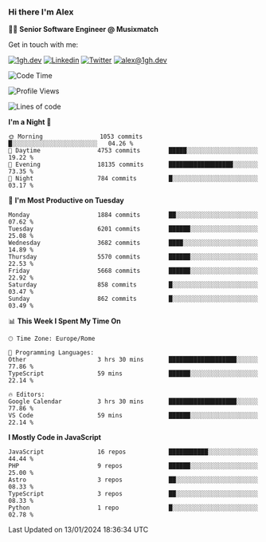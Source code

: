 ### Hi there I'm Alex

👨‍💻 __Senior Software Engineer @ Musixmatch__

Get in touch with me:

[![1gh.dev](https://img.shields.io/static/v1?label=1gh.dev&message=%20&color=red&logo=&style=flat-square&logoColor=white)](https://www.1gh.dev/)
[![Linkedin](https://img.shields.io/static/v1?label=Linkedin&message=%20&color=blue&logo=Linkedin&style=flat-square&logoColor=white)](https://linkedin.com/in/alexghirelli)
[![Twitter](https://img.shields.io/static/v1?label=Twitter&message=%20&color=blue&logo=Twitter&style=flat-square&logoColor=white)](https://twitter.com/alexGhirelli)
[![alex@1gh.dev](https://img.shields.io/static/v1?label=alex@1gh.dev&message=%20&color=red&logo=gmail&style=flat-square&logoColor=white)](mailto:alex@1gh.dev)

<!--START_SECTION:waka-->
![Code Time](http://img.shields.io/badge/Code%20Time-7%2C664%20hrs%2035%20mins-blue)

![Profile Views](http://img.shields.io/badge/Profile%20Views-14-blue)

![Lines of code](https://img.shields.io/badge/From%20Hello%20World%20I%27ve%20Written-25.2%20million%20lines%20of%20code-blue)

**I'm a Night 🦉** 

```text
🌞 Morning                1053 commits        █░░░░░░░░░░░░░░░░░░░░░░░░   04.26 % 
🌆 Daytime                4753 commits        █████░░░░░░░░░░░░░░░░░░░░   19.22 % 
🌃 Evening                18135 commits       ██████████████████░░░░░░░   73.35 % 
🌙 Night                  784 commits         █░░░░░░░░░░░░░░░░░░░░░░░░   03.17 % 
```
📅 **I'm Most Productive on Tuesday** 

```text
Monday                   1884 commits        ██░░░░░░░░░░░░░░░░░░░░░░░   07.62 % 
Tuesday                  6201 commits        ██████░░░░░░░░░░░░░░░░░░░   25.08 % 
Wednesday                3682 commits        ████░░░░░░░░░░░░░░░░░░░░░   14.89 % 
Thursday                 5570 commits        ██████░░░░░░░░░░░░░░░░░░░   22.53 % 
Friday                   5668 commits        ██████░░░░░░░░░░░░░░░░░░░   22.92 % 
Saturday                 858 commits         █░░░░░░░░░░░░░░░░░░░░░░░░   03.47 % 
Sunday                   862 commits         █░░░░░░░░░░░░░░░░░░░░░░░░   03.49 % 
```


📊 **This Week I Spent My Time On** 

```text
🕑︎ Time Zone: Europe/Rome

💬 Programming Languages: 
Other                    3 hrs 30 mins       ███████████████████░░░░░░   77.86 % 
TypeScript               59 mins             ██████░░░░░░░░░░░░░░░░░░░   22.14 % 

🔥 Editors: 
Google Calendar          3 hrs 30 mins       ███████████████████░░░░░░   77.86 % 
VS Code                  59 mins             ██████░░░░░░░░░░░░░░░░░░░   22.14 % 
```

**I Mostly Code in JavaScript** 

```text
JavaScript               16 repos            ███████████░░░░░░░░░░░░░░   44.44 % 
PHP                      9 repos             ██████░░░░░░░░░░░░░░░░░░░   25.00 % 
Astro                    3 repos             ██░░░░░░░░░░░░░░░░░░░░░░░   08.33 % 
TypeScript               3 repos             ██░░░░░░░░░░░░░░░░░░░░░░░   08.33 % 
Python                   1 repo              █░░░░░░░░░░░░░░░░░░░░░░░░   02.78 % 
```




 Last Updated on 13/01/2024 18:36:34 UTC
<!--END_SECTION:waka-->

